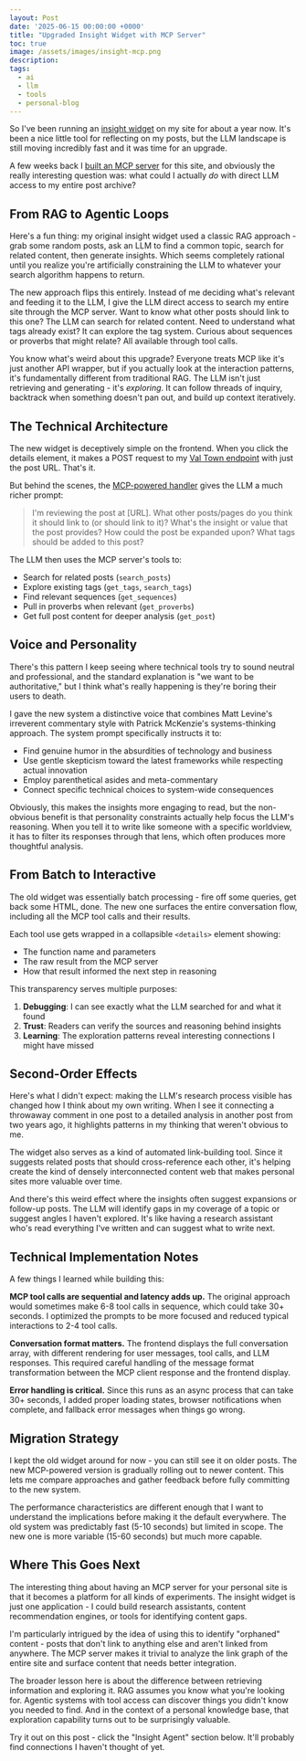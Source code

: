 ```yaml
---
layout: Post
date: '2025-06-15 00:00:00 +0000'
title: "Upgraded Insight Widget with MCP Server"
toc: true
image: /assets/images/insight-mcp.png
description: 
tags:
  - ai
  - llm
  - tools
  - personal-blog
---
```


So I've been running an [insight widget](/blog/using-an-llmand-rag-to-wring-insights-from-my-posts) on my site for about a year now. It's been a nice little tool for reflecting on my posts, but the LLM landscape is still moving incredibly fast and it was time for an upgrade.

A few weeks back I [built an MCP server](/blog/i-built-an-mcp-server-for-my-site) for this site, and obviously the really interesting question was: what could I actually *do* with direct LLM access to my entire post archive?

## From RAG to Agentic Loops

Here's a fun thing: my original insight widget used a classic RAG approach - grab some random posts, ask an LLM to find a common topic, search for related content, then generate insights. Which seems completely rational until you realize you're artificially constraining the LLM to whatever your search algorithm happens to return.

The new approach flips this entirely. Instead of me deciding what's relevant and feeding it to the LLM, I give the LLM direct access to search my entire site through the MCP server. Want to know what other posts should link to this one? The LLM can search for related content. Need to understand what tags already exist? It can explore the tag system. Curious about sequences or proverbs that might relate? All available through tool calls.

You know what's weird about this upgrade? Everyone treats MCP like it's just another API wrapper, but if you actually look at the interaction patterns, it's fundamentally different from traditional RAG. The LLM isn't just retrieving and generating - it's *exploring*. It can follow threads of inquiry, backtrack when something doesn't pan out, and build up context iteratively.

## The Technical Architecture

The new widget is deceptively simple on the frontend. When you click the details element, it makes a POST request to my [Val Town endpoint](https://joshbeckman--d1be1cf4398811f0a2079e149126039e.web.val.run) with just the post URL. That's it.

But behind the scenes, the [MCP-powered handler](https://github.com/joshbeckman/vals-insight-mcp/blob/main/main.ts) gives the LLM a much richer prompt:

> I'm reviewing the post at [URL]. What other posts/pages do you think it should link to (or should link to it)? What's the insight or value that the post provides? How could the post be expanded upon? What tags should be added to this post?

The LLM then uses the MCP server's tools to:
- Search for related posts (`search_posts`)
- Explore existing tags (`get_tags`, `search_tags`)  
- Find relevant sequences (`get_sequences`)
- Pull in proverbs when relevant (`get_proverbs`)
- Get full post content for deeper analysis (`get_post`)

## Voice and Personality

There's this pattern I keep seeing where technical tools try to sound neutral and professional, and the standard explanation is "we want to be authoritative," but I think what's really happening is they're boring their users to death.

I gave the new system a distinctive voice that combines Matt Levine's irreverent commentary style with Patrick McKenzie's systems-thinking approach. The system prompt specifically instructs it to:

- Find genuine humor in the absurdities of technology and business
- Use gentle skepticism toward the latest frameworks while respecting actual innovation
- Employ parenthetical asides and meta-commentary
- Connect specific technical choices to system-wide consequences

Obviously, this makes the insights more engaging to read, but the non-obvious benefit is that personality constraints actually help focus the LLM's reasoning. When you tell it to write like someone with a specific worldview, it has to filter its responses through that lens, which often produces more thoughtful analysis.

## From Batch to Interactive

The old widget was essentially batch processing - fire off some queries, get back some HTML, done. The new one surfaces the entire conversation flow, including all the MCP tool calls and their results.

Each tool use gets wrapped in a collapsible `<details>` element showing:
- The function name and parameters
- The raw result from the MCP server
- How that result informed the next step in reasoning

This transparency serves multiple purposes:
1. **Debugging**: I can see exactly what the LLM searched for and what it found
2. **Trust**: Readers can verify the sources and reasoning behind insights  
3. **Learning**: The exploration patterns reveal interesting connections I might have missed

## Second-Order Effects

Here's what I didn't expect: making the LLM's research process visible has changed how I think about my own writing. When I see it connecting a throwaway comment in one post to a detailed analysis in another post from two years ago, it highlights patterns in my thinking that weren't obvious to me.

The widget also serves as a kind of automated link-building tool. Since it suggests related posts that should cross-reference each other, it's helping create the kind of densely interconnected content web that makes personal sites more valuable over time.

And there's this weird effect where the insights often suggest expansions or follow-up posts. The LLM will identify gaps in my coverage of a topic or suggest angles I haven't explored. It's like having a research assistant who's read everything I've written and can suggest what to write next.

## Technical Implementation Notes

A few things I learned while building this:

**MCP tool calls are sequential and latency adds up.** The original approach would sometimes make 6-8 tool calls in sequence, which could take 30+ seconds. I optimized the prompts to be more focused and reduced typical interactions to 2-4 tool calls.

**Conversation format matters.** The frontend displays the full conversation array, with different rendering for user messages, tool calls, and LLM responses. This required careful handling of the message format transformation between the MCP client response and the frontend display.

**Error handling is critical.** Since this runs as an async process that can take 30+ seconds, I added proper loading states, browser notifications when complete, and fallback error messages when things go wrong.

## Migration Strategy

I kept the old widget around for now - you can still see it on older posts. The new MCP-powered version is gradually rolling out to newer content. This lets me compare approaches and gather feedback before fully committing to the new system.

The performance characteristics are different enough that I want to understand the implications before making it the default everywhere. The old system was predictably fast (5-10 seconds) but limited in scope. The new one is more variable (15-60 seconds) but much more capable.

## Where This Goes Next

The interesting thing about having an MCP server for your personal site is that it becomes a platform for all kinds of experiments. The insight widget is just one application - I could build research assistants, content recommendation engines, or tools for identifying content gaps.

I'm particularly intrigued by the idea of using this to identify "orphaned" content - posts that don't link to anything else and aren't linked from anywhere. The MCP server makes it trivial to analyze the link graph of the entire site and surface content that needs better integration.

The broader lesson here is about the difference between retrieving information and exploring it. RAG assumes you know what you're looking for. Agentic systems with tool access can discover things you didn't know you needed to find. And in the context of a personal knowledge base, that exploration capability turns out to be surprisingly valuable.

Try it out on this post - click the "Insight Agent" section below. It'll probably find connections I haven't thought of yet.
